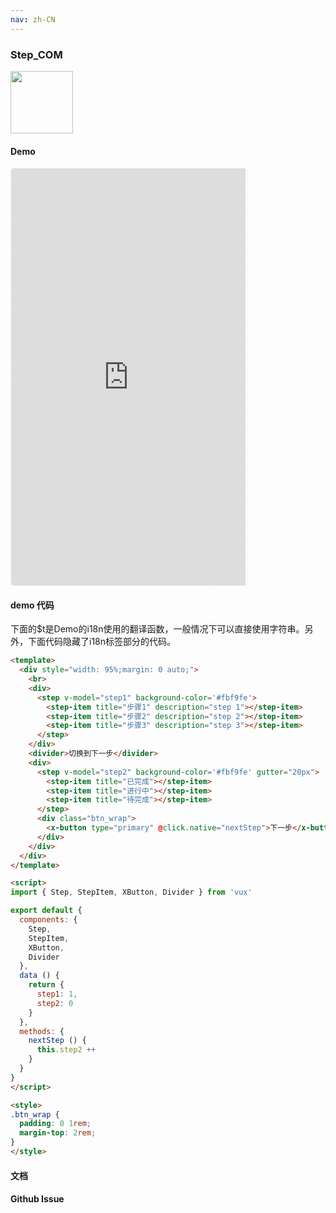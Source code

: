 ```yaml
---
nav: zh-CN
---
```



### Step_COM

<img width="100" src="http://qr.topscan.com/api.php?text=http%3A%2F%2Fvux.li%2Fdemos%2Fv2%2F%23%2Fcomponent%2Fstep"/>

#### Demo

 <div style="width:377px;height:667px;display:inline-block;border:1px dashed #ececec;border-radius:5px;overflow:hidden;">
   <iframe src="http://vux.li/demos/v2/#/component/step" width="375" height="667" border="0" frameborder="0"></iframe>
 </div>

#### demo 代码

<p class="tip">下面的$t是Demo的i18n使用的翻译函数，一般情况下可以直接使用字符串。另外，下面代码隐藏了i18n标签部分的代码。</p>

``` html
<template>
  <div style="width: 95%;margin: 0 auto;">
    <br>
    <div>
      <step v-model="step1" background-color='#fbf9fe'>
        <step-item title="步骤1" description="step 1"></step-item>
        <step-item title="步骤2" description="step 2"></step-item>
        <step-item title="步骤3" description="step 3"></step-item>
      </step>
    </div>
    <divider>切换到下一步</divider>
    <div>
      <step v-model="step2" background-color='#fbf9fe' gutter="20px">
        <step-item title="已完成"></step-item>
        <step-item title="进行中"></step-item>
        <step-item title="待完成"></step-item>
      </step>
      <div class="btn_wrap">
        <x-button type="primary" @click.native="nextStep">下一步</x-button>
      </div>
    </div>
  </div>
</template>

<script>
import { Step, StepItem, XButton, Divider } from 'vux'

export default {
  components: {
    Step,
    StepItem,
    XButton,
    Divider
  },
  data () {
    return {
      step1: 1,
      step2: 0
    }
  },
  methods: {
    nextStep () {
      this.step2 ++
    }
  }
}
</script>

<style>
.btn_wrap {
  padding: 0 1rem;
  margin-top: 2rem;
}
</style>

```
#### 文档

#### Github Issue